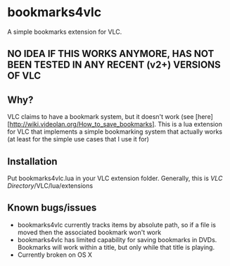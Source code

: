 # bookmarks4vlc #
A simple bookmarks extension for VLC.

## NO IDEA IF THIS WORKS ANYMORE, HAS NOT BEEN TESTED IN ANY RECENT (v2+) VERSIONS OF VLC

## Why? ##
VLC claims to have a bookmark system, but it doesn't work (see [here][http://wiki.videolan.org/How_to_save_bookmarks]. This is a lua extension for VLC that implements a simple bookmarking system that actually works (at least for the simple use cases that I use it for)

## Installation ##
Put bookmarks4vlc.lua in your VLC extension folder. Generally, this is _VLC Directory_/VLC/lua/extensions

## Known bugs/issues ##
* bookmarks4vlc currently tracks items by absolute path, so if a file is moved then the associated bookmark won't work
* bookmarks4vlc has limited capability for saving bookmarks in DVDs. Bookmarks will work within a title, but only while that title is playing.
* Currently broken on OS X
